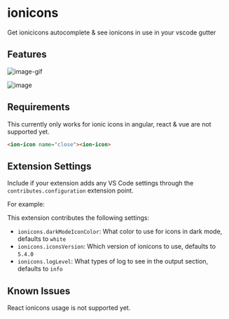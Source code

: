 # ionicons 

Get ionicicons autocomplete & see ionicons in use in your vscode gutter

## Features

![image-gif](https://raw.githubusercontent.com/realappie/ionicons-vscode/master/resources/autocomplete.gif)

![image](https://user-images.githubusercontent.com/10495548/115973706-721a5c00-a557-11eb-8cd4-31c69f126c40.png)

## Requirements

This currently only works for ionic icons in angular, react & vue are not supported yet.

```html
<ion-icon name="close"><ion-icon>
```

## Extension Settings

Include if your extension adds any VS Code settings through the `contributes.configuration` extension point.

For example:

This extension contributes the following settings:

* `ionicons.darkModeIconColor`: What color to use for icons in dark mode, defaults to `white`
* `ionicons.iconsVersion`: Which version of ionicons to use, defaults to `5.4.0`
* `ionicons.logLevel`: What types of log to see in the output section, defaults to `info`

## Known Issues

React ionicons usage is not supported yet.
